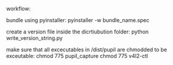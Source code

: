 
workflow:

bundle using pyinstaller:
pyinstaller -w bundle_name.spec

create a version file inside the dicrtiubution folder:
python write_version_string.py

make sure that all excecutables in /dist/pupil are chmodded to be exceutable:
chmod 775 pupil_capture
chmod 775 v4l2-ctl



